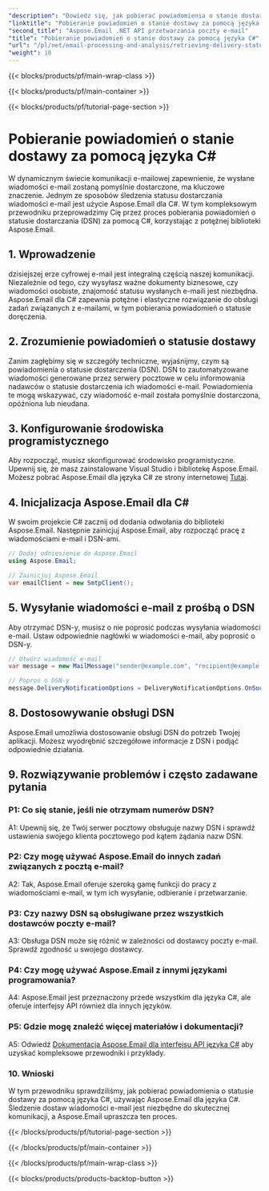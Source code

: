 ```yaml
---
"description": "Dowiedz się, jak pobierać powiadomienia o stanie dostarczenia wiadomości e-mail za pomocą języka C# i Aspose.Email dla platformy .NET."
"linktitle": "Pobieranie powiadomień o stanie dostawy za pomocą języka C#"
"second_title": "Aspose.Email .NET API przetwarzania poczty e-mail"
"title": "Pobieranie powiadomień o stanie dostawy za pomocą języka C#"
"url": "/pl/net/email-processing-and-analysis/retrieving-delivery-status-notifications-with-csharp/"
"weight": 18
---
```


{{< blocks/products/pf/main-wrap-class >}}

{{< blocks/products/pf/main-container >}}

{{< blocks/products/pf/tutorial-page-section >}}

# Pobieranie powiadomień o stanie dostawy za pomocą języka C#


W dynamicznym świecie komunikacji e-mailowej zapewnienie, że wysłane wiadomości e-mail zostaną pomyślnie dostarczone, ma kluczowe znaczenie. Jednym ze sposobów śledzenia statusu dostarczania wiadomości e-mail jest użycie Aspose.Email dla C#. W tym kompleksowym przewodniku przeprowadzimy Cię przez proces pobierania powiadomień o statusie dostarczania (DSN) za pomocą C#, korzystając z potężnej biblioteki Aspose.Email.

## 1. Wprowadzenie

dzisiejszej erze cyfrowej e-mail jest integralną częścią naszej komunikacji. Niezależnie od tego, czy wysyłasz ważne dokumenty biznesowe, czy wiadomości osobiste, znajomość statusu wysłanych e-maili jest niezbędna. Aspose.Email dla C# zapewnia potężne i elastyczne rozwiązanie do obsługi zadań związanych z e-mailami, w tym pobierania powiadomień o statusie doręczenia.

## 2. Zrozumienie powiadomień o statusie dostawy

Zanim zagłębimy się w szczegóły techniczne, wyjaśnijmy, czym są powiadomienia o statusie dostarczenia (DSN). DSN to zautomatyzowane wiadomości generowane przez serwery pocztowe w celu informowania nadawców o statusie dostarczenia ich wiadomości e-mail. Powiadomienia te mogą wskazywać, czy wiadomość e-mail została pomyślnie dostarczona, opóźniona lub nieudana.

## 3. Konfigurowanie środowiska programistycznego

Aby rozpocząć, musisz skonfigurować środowisko programistyczne. Upewnij się, że masz zainstalowane Visual Studio i bibliotekę Aspose.Email. Możesz pobrać Aspose.Email dla języka C# ze strony internetowej [Tutaj](https://www.aspose.com/downloads/email/net).

## 4. Inicjalizacja Aspose.Email dla C#

W swoim projekcie C# zacznij od dodania odwołania do biblioteki Aspose.Email. Następnie zainicjuj Aspose.Email, aby rozpocząć pracę z wiadomościami e-mail i DSN-ami.

```csharp
// Dodaj odniesienie do Aspose.Email
using Aspose.Email;

// Zainicjuj Aspose.Email
var emailClient = new SmtpClient();
```

## 5. Wysyłanie wiadomości e-mail z prośbą o DSN

Aby otrzymać DSN-y, musisz o nie poprosić podczas wysyłania wiadomości e-mail. Ustaw odpowiednie nagłówki w wiadomości e-mail, aby poprosić o DSN-y.

```csharp
// Utwórz wiadomość e-mail
var message = new MailMessage("sender@example.com", "recipient@example.com", "Subject", "Body");

// Poproś o DSN-y
message.DeliveryNotificationOptions = DeliveryNotificationOptions.OnSuccess | DeliveryNotificationOptions.OnFailure;
```


## 8. Dostosowywanie obsługi DSN

Aspose.Email umożliwia dostosowanie obsługi DSN do potrzeb Twojej aplikacji. Możesz wyodrębnić szczegółowe informacje z DSN i podjąć odpowiednie działania.

## 9. Rozwiązywanie problemów i często zadawane pytania

### P1: Co się stanie, jeśli nie otrzymam numerów DSN?
A1: Upewnij się, że Twój serwer pocztowy obsługuje nazwy DSN i sprawdź ustawienia swojego klienta pocztowego pod kątem żądania nazw DSN.

### P2: Czy mogę używać Aspose.Email do innych zadań związanych z pocztą e-mail?
A2: Tak, Aspose.Email oferuje szeroką gamę funkcji do pracy z wiadomościami e-mail, w tym ich wysyłanie, odbieranie i przetwarzanie.

### P3: Czy nazwy DSN są obsługiwane przez wszystkich dostawców poczty e-mail?
A3: Obsługa DSN może się różnić w zależności od dostawcy poczty e-mail. Sprawdź zgodność u swojego dostawcy.

### P4: Czy mogę używać Aspose.Email z innymi językami programowania?
A4: Aspose.Email jest przeznaczony przede wszystkim dla języka C#, ale oferuje interfejsy API również dla innych języków.

### P5: Gdzie mogę znaleźć więcej materiałów i dokumentacji?
A5: Odwiedź [Dokumentacja Aspose.Email dla interfejsu API języka C#](https://reference.aspose.com/email/net/) aby uzyskać kompleksowe przewodniki i przykłady.

### 10. Wnioski

W tym przewodniku sprawdziliśmy, jak pobierać powiadomienia o statusie dostawy za pomocą języka C#, używając Aspose.Email dla języka C#. Śledzenie dostaw wiadomości e-mail jest niezbędne do skutecznej komunikacji, a Aspose.Email upraszcza ten proces.

{{< /blocks/products/pf/tutorial-page-section >}}

{{< /blocks/products/pf/main-container >}}

{{< /blocks/products/pf/main-wrap-class >}}

{{< blocks/products/products-backtop-button >}}